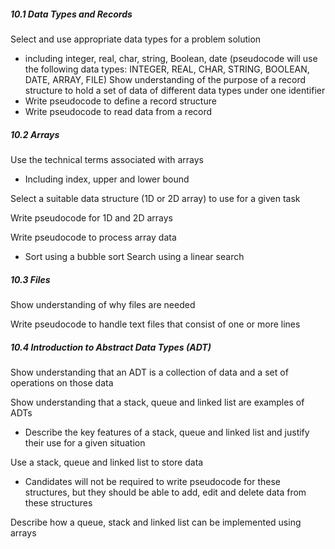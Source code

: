 ##### 10.1 Data Types and Records
Select and use appropriate data types for a problem solution 
-  including integer, real, char, string, Boolean, date (pseudocode will use the following data types: INTEGER, REAL, CHAR, STRING, BOOLEAN, DATE, ARRAY, FILE) 
Show understanding of the purpose of a record structure to hold a set of data of different data types under one identifier 
- Write pseudocode to define a record structure 
- Write pseudocode to read data from a record

##### 10.2 Arrays
Use the technical terms associated with arrays 
- Including index, upper and lower bound

Select a suitable data structure (1D or 2D array) to use for a given task 

Write pseudocode for 1D and 2D arrays 

Write pseudocode to process array data 
- Sort using a bubble sort Search using a linear search

##### 10.3 Files

Show understanding of why files are needed 

Write pseudocode to handle text files that consist of one or more lines

##### 10.4 Introduction to Abstract Data Types (ADT)

Show understanding that an ADT is a collection of data and a set of operations on those data 

Show understanding that a stack, queue and linked list are examples of ADTs 
- Describe the key features of a stack, queue and linked list and justify their use for a given situation 

Use a stack, queue and linked list to store data 
- Candidates will not be required to write pseudocode for these structures, but they should be able to add, edit and delete data from these structures

Describe how a queue, stack and linked list can be implemented using arrays